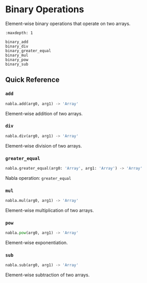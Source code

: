 # Binary Operations

Element-wise binary operations that operate on two arrays.

```{toctree}
:maxdepth: 1

binary_add
binary_div
binary_greater_equal
binary_mul
binary_pow
binary_sub
```

## Quick Reference

### `add`

```python
nabla.add(arg0, arg1) -> 'Array'
```

Element-wise addition of two arrays.

### `div`

```python
nabla.div(arg0, arg1) -> 'Array'
```

Element-wise division of two arrays.

### `greater_equal`

```python
nabla.greater_equal(arg0: 'Array', arg1: 'Array') -> 'Array'
```

Nabla operation: `greater_equal`

### `mul`

```python
nabla.mul(arg0, arg1) -> 'Array'
```

Element-wise multiplication of two arrays.

### `pow`

```python
nabla.pow(arg0, arg1) -> 'Array'
```

Element-wise exponentiation.

### `sub`

```python
nabla.sub(arg0, arg1) -> 'Array'
```

Element-wise subtraction of two arrays.

